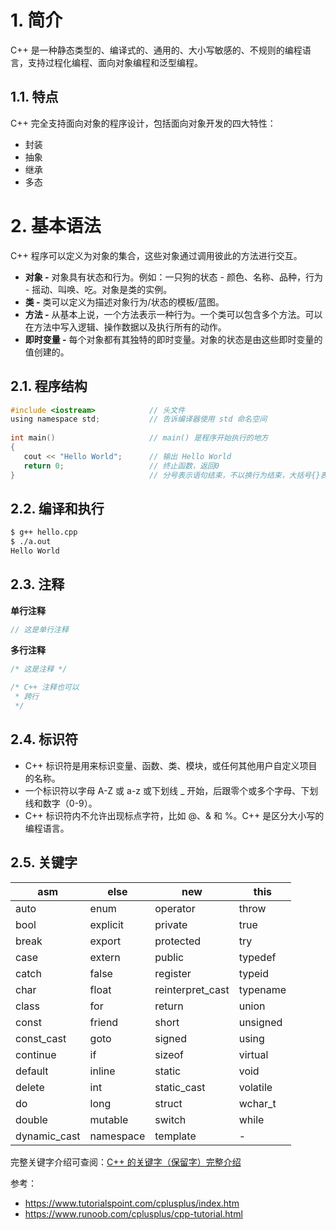 # 1. 简介

C++ 是一种静态类型的、编译式的、通用的、大小写敏感的、不规则的编程语言，支持过程化编程、面向对象编程和泛型编程。

## 1.1. 特点

C++ 完全支持面向对象的程序设计，包括面向对象开发的四大特性：

- 封装
- 抽象
- 继承
- 多态

# 2. 基本语法

C++ 程序可以定义为对象的集合，这些对象通过调用彼此的方法进行交互。

- **对象 -** 对象具有状态和行为。例如：一只狗的状态 - 颜色、名称、品种，行为 - 摇动、叫唤、吃。对象是类的实例。
- **类 -** 类可以定义为描述对象行为/状态的模板/蓝图。
- **方法 -** 从基本上说，一个方法表示一种行为。一个类可以包含多个方法。可以在方法中写入逻辑、操作数据以及执行所有的动作。
- **即时变量 -** 每个对象都有其独特的即时变量。对象的状态是由这些即时变量的值创建的。

## 2.1. 程序结构

```c
#include <iostream>            // 头文件
using namespace std;           // 告诉编译器使用 std 命名空间
 
int main()                     // main() 是程序开始执行的地方
{
   cout << "Hello World";      // 输出 Hello World
   return 0;                   // 终止函数，返回0
}                              // 分号表示语句结束，不以换行为结束，大括号{}表示语句块
```

## 2.2. 编译和执行

```bash
$ g++ hello.cpp
$ ./a.out
Hello World
```

## 2.3. 注释

**单行注释**

```c
// 这是单行注释
```

**多行注释**

```c
/* 这是注释 */
 
/* C++ 注释也可以
 * 跨行
 */
```

## 2.4. 标识符

- C++ 标识符是用来标识变量、函数、类、模块，或任何其他用户自定义项目的名称。
- 一个标识符以字母 A-Z 或 a-z 或下划线 _ 开始，后跟零个或多个字母、下划线和数字（0-9）。
- C++ 标识符内不允许出现标点字符，比如 @、& 和 %。C++ 是区分大小写的编程语言。

## 2.5. 关键字

| asm          | else      | new              | this     |
| ------------ | --------- | ---------------- | -------- |
| auto         | enum      | operator         | throw    |
| bool         | explicit  | private          | true     |
| break        | export    | protected        | try      |
| case         | extern    | public           | typedef  |
| catch        | false     | register         | typeid   |
| char         | float     | reinterpret_cast | typename |
| class        | for       | return           | union    |
| const        | friend    | short            | unsigned |
| const_cast   | goto      | signed           | using    |
| continue     | if        | sizeof           | virtual  |
| default      | inline    | static           | void     |
| delete       | int       | static_cast      | volatile |
| do           | long      | struct           | wchar_t  |
| double       | mutable   | switch           | while    |
| dynamic_cast | namespace | template         | -        |

完整关键字介绍可查阅：[C++ 的关键字（保留字）完整介绍](https://www.runoob.com/w3cnote/cpp-keyword-intro.html)





参考：

- https://www.tutorialspoint.com/cplusplus/index.htm
- https://www.runoob.com/cplusplus/cpp-tutorial.html